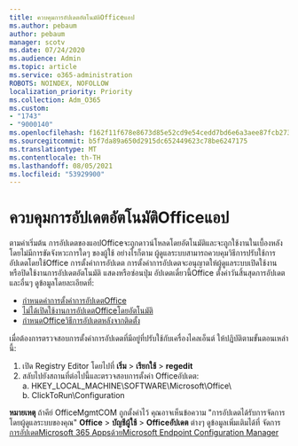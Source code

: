 ```yaml
---
title: ควบคุมการอัปเดตอัตโนมัติOfficeแอป
ms.author: pebaum
author: pebaum
manager: scotv
ms.date: 07/24/2020
ms.audience: Admin
ms.topic: article
ms.service: o365-administration
ROBOTS: NOINDEX, NOFOLLOW
localization_priority: Priority
ms.collection: Adm_O365
ms.custom:
- "1743"
- "9000140"
ms.openlocfilehash: f162f11f678e8673d85e52cd9e54cedd7bd6e6a3aee87fcb2731a06d2698ea6a
ms.sourcegitcommit: b5f7da89a650d2915dc652449623c78be6247175
ms.translationtype: MT
ms.contentlocale: th-TH
ms.lasthandoff: 08/05/2021
ms.locfileid: "53929900"
---
```

# <a name="control-automatic-updates-for-office-apps"></a>ควบคุมการอัปเดตอัตโนมัติOfficeแอป

ตามค่าเริ่มต้น การอัปเดตของแอปOfficeจะถูกดาวน์โหลดโดยอัตโนมัติและจะถูกใช้งานในเบื้องหลังโดยไม่มีการขัดจังหวะการใดๆ ของผู้ใช้ อย่างไรก็ตาม ผู้ดูแลระบบสามารถควบคุมวิธีการปรับใช้การอัปเดตโดยใช้Office การตั้งค่าการอัปเดต การตั้งค่าการอัปเดตจะอนุญาตให้ผู้ดูแลระบบเปิดใช้งานหรือปิดใช้งานการอัปเดตอัตโนมัติ แสดงหรือซ่อนปุ่ม อัปเดตเดี๋ยวนี้Office ตั้งค่าวันสิ้นสุดการอัปเดต และอื่นๆ ดูข้อมูลโดยละเอียดที่:

- [กําหนดค่าการตั้งค่าการอัปเดตOffice](https://docs.microsoft.com/deployoffice/configure-update-settings-for-office-365-proplus)  
- [ไม่ได้เปิดใช้งานการอัปเดตOfficeโดยอัตโนมัติ](https://support.microsoft.com/help/2753538/automatic-updating-for-office-2013-and-office-2016-click-to-run-is-not)  
- [กําหนดOfficeวิธีการอัปเดตหลังจากติดตั้ง](https://docs.microsoft.com/deployoffice/configuration-options-for-the-office-2016-deployment-tool#updates-element)

เมื่อต้องการตรวจสอบการตั้งค่าการอัปเดตที่มีอยู่ที่ปรับใช้กับเครื่องไคลเอ็นต์ ให้ปฏิบัติตามขั้นตอนเหล่านี้:

1. เปิด Registry Editor โดยไปที่ **เริ่ม**  >  **เรียกใช้**  >  **regedit**
2. สลับไปยังสถานที่ต่อไปนี้และตรวจสอบการตั้งค่า Officeอัปเดต:  
    a. HKEY_LOCAL_MACHINE\SOFTWARE\Microsoft\Office\  
    b. ClickToRun\Configuration

**หมายเหตุ**  ถ้าคีย์ OfficeMgmtCOM ถูกตั้งค่าไว้ คุณอาจเห็นข้อความ "การอัปเดตได้รับการจัดการโดยผู้ดูแลระบบของคุณ" **Office**  >  **บัญชีผู้ใช้**  >  **Officeอัปเดต** ต่างๆ ดูข้อมูลเพิ่มเติมได้ที่ จัดการ[การอัปเดตMicrosoft 365 Appsด้วยMicrosoft Endpoint Configuration Manager](https://docs.microsoft.com/deployoffice/manage-updates-to-office-365-proplus-with-system-center-configuration-manager#method-1-use-office-deployment-tool-to-enable-office-365-clients-to-receive-updates-from-configuration-manager)  